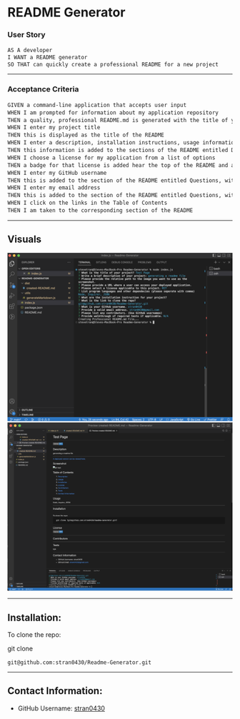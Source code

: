 # README Generator

### User Story

```
AS A developer
I WANT a README generator
SO THAT can quickly create a professional README for a new project
```

---

### Acceptance Criteria

```md
GIVEN a command-line application that accepts user input
WHEN I am prompted for information about my application repository
THEN a quality, professional README.md is generated with the title of your project and sections entitled Description, Table of Contents, Installation, Usage, License, Contributing, Tests, and Questions
WHEN I enter my project title
THEN this is displayed as the title of the README
WHEN I enter a description, installation instructions, usage information, contribution guidelines, and test instructions
THEN this information is added to the sections of the README entitled Description, Installation, Usage, Contributing, and Tests
WHEN I choose a license for my application from a list of options
THEN a badge for that license is added hear the top of the README and a notice is added to the section of the README entitled License that explains which license the application is covered under
WHEN I enter my GitHub username
THEN this is added to the section of the README entitled Questions, with a link to my GitHub profile
WHEN I enter my email address
THEN this is added to the section of the README entitled Questions, with instructions on how to reach me with additional questions
WHEN I click on the links in the Table of Contents
THEN I am taken to the corresponding section of the README
```

---

## Visuals

![screenshot 1](assets/SC1.png)
![screenshot 2](assets/generate%20SC.png)

---

## Installation:

To clone the repo:

git clone

```
git@github.com:stran0430/Readme-Generator.git
```

---

## Contact Information:

- GitHub Username: [stran0430](https://github.com/stran0430)
